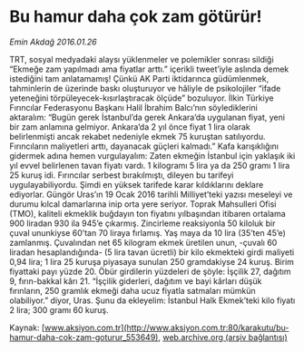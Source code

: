 # Bu hamur daha çok zam götürür!

*Emin Akdağ 2016.01.26*

<div class="pNewsDetailMainContent ctx_content" itemprop="articleBody">
 <p>
  TRT, sosyal medyadaki alaysı yüklenmeler ve polemikler sonrası sildiği “Ekmeğe zam yapılmadı ama fiyatlar arttı.” içerikli tweet’iyle aslında demek istediğini tam anlatamamış! Çünkü AK Parti iktidarınca güdümlenmek, tahminlerin de üzerinde baskı oluşturuyor ve hâliyle de psikolojiler “ifade yeteneğini törpüleyecek-kısırlaştıracak ölçüde” bozuluyor. İlkin Türkiye Fırıncılar Federasyonu Başkanı Halil İbrahim Balcı’nın söylediklerini aktaralım: “Bugün gerek İstanbul’da gerek Ankara’da uygulanan fiyat, yeni bir zam anlamına gelmiyor. Ankara’da 2 yıl önce fiyat 1 lira olarak belirlenmişti ancak rekabet nedeniyle ekmek 75 kuruştan satılıyordu. Fırıncıların maliyetleri arttı, dayanacak güçleri kalmadı.” Kafa karışıklığını gidermek adına hemen vurgulayalım: Zaten ekmeğin İstanbul için yaklaşık iki yıl evvel belirlenen tavan fiyatı vardı. 1 kilogramı 5 lira ya da 250 gramı 1 lira 25 kuruş idi. Fırıncılar serbest bırakılmıştı, dileyen bu tarifeyi uygulayabiliyordu. Şimdi en yüksek tarifede karar kıldıklarını deklare ediyorlar. Güngör Uras’ın 19 Ocak 2016 tarihli Milliyet’teki yazısı meseleyi ve durumu kılcal damarlarına inip orta yere seriyor. Toprak Mahsulleri Ofisi (TMO), kaliteli ekmeklik buğdayın ton fiyatını yılbaşından itibaren ortalama 900 liradan 930 ila 945’e çıkarmış. Zincirleme reaksiyonla 50 kiloluk bir çuval ununkiyse 60’tan 70 liraya fırlamış. Yaş maya da 10 lira (35’ten 45’e) zamlanmış. Çuvalından net 65 kilogram ekmek üretilen unun, -çuvalı 60 liradan hesaplandığında- (5 lira tavan ücretli) bir kilo ekmekteki girdi maliyeti 0,94 lira; 1 lira 25 kuruşa piyasaya sunulan 250 gramdakiyse 24 kuruş. Birim fiyattaki payı yüzde 20. Öbür girdilerin yüzdeleri de şöyle: İşçilik 27, dağıtım 9, fırın-bakkal kârı 21. “İşçilik giderleri, dağıtım ve bayi kârları düşük fırınların, 250 gramlık ekmeği daha ucuz fiyatla satmaları mümkün olabiliyor.” diyor, Uras. Şunu da ekleyelim: İstanbul Halk Ekmek’teki kilo fiyatı 2 lira; 300 gramı 60 kuruş.
 </p>
</div>


Kaynak: [www.aksiyon.com.tr](http://www.aksiyon.com.tr:80/karakutu/bu-hamur-daha-cok-zam-goturur_553649), [web.archive.org (arşiv bağlantısı)](http://web.archive.org/web/20160203123918/http://www.aksiyon.com.tr:80/karakutu/bu-hamur-daha-cok-zam-goturur_553649)
